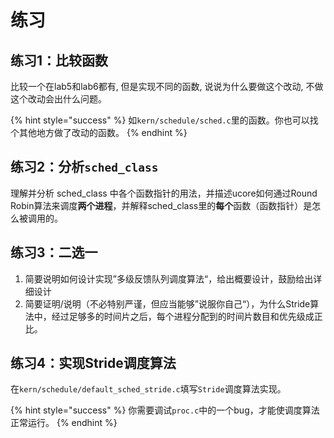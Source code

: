 # 练习

## 练习1：比较函数

比较一个在lab5和lab6都有, 但是实现不同的函数, 说说为什么要做这个改动, 不做这个改动会出什么问题。

{% hint style="success" %}
如`kern/schedule/sched.c`里的函数。你也可以找个其他地方做了改动的函数。
{% endhint %}

## 练习2：分析`sched_class`

理解并分析 sched\_class 中各个函数指针的用法，并描述ucore如何通过Round Robin算法来调度**两个进程**，并解释sched\_class里的**每个**函数（函数指针）是怎么被调用的。

## 练习3：二选一

1. 简要说明如何设计实现”多级反馈队列调度算法“，给出概要设计，鼓励给出详细设计
2. 简要证明/说明（不必特别严谨，但应当能够”说服你自己“），为什么Stride算法中，经过足够多的时间片之后，每个进程分配到的时间片数目和优先级成正比。

## 练习4：实现Stride调度算法

在`kern/schedule/default_sched_stride.c`填写`Stride`调度算法实现。

{% hint style="success" %}
你需要调试`proc.c`中的一个bug，才能使调度算法正常运行。
{% endhint %}

